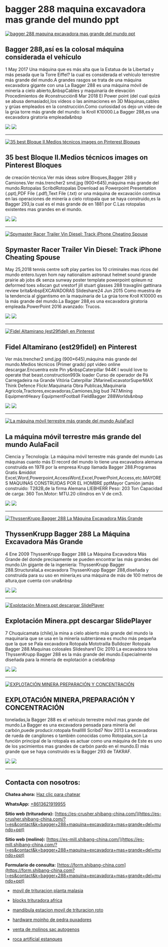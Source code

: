 # bagger 288 maquina excavadora mas grande del mundo ppt

<a href="https://swt.shibang-china.com/?l=es&img&k=bagger+288+maquina+excavadora+mas+grande+del+mundo+ppt" target="_blank">![bagger 288 maquina excavadora mas grande del mundo ppt](http://static.shibang-china.com/all-800x300/213.jpg)</a>

## Bagger 288,así es la colosal máquina considerada el vehículo
1 May 2017 Una máquina que es más alta que la Estatua de la Libertad y más pesada que la Torre Eiffel? la cual es considerada el vehículo terrestre más grande del mundo.A grandes rasgos se trata de una máquina excavadora gigante con una La Bagger 288 es una máquina móvil de minería a cielo abierto,&nbspCables y maquinaria de elevación Procedimientos de #construcción8 Mar 2018 El Power point (del cual quizá se abusa demasiado),los vídeos o las animaciones en 3D Máquinas,cables y grúas empleados en la construcción.Como curiosidad os dejo un vídeo de la grúa torre más grande del mundo: la Kroll K10000.La Bagger 288,es una excavadora giratoria empleada&nbsp


<a href="https://whatsapp.shibangsoft.com/WhatsApp.php" target="_blank" title="WhatsApp">![](http://static.shibang-china.com/icon/whatsapp.png)</a> <a href="https://swt.shibang-china.com/?l=es&icon&k=bagger+288+maquina+excavadora+mas+grande+del+mundo+ppt" target="_blank">![](http://static.shibang-china.com/icon/chat-es.png)</a>

---

<a href="https://swt.shibang-china.com/?l=es&img&k=bagger+288+maquina+excavadora+mas+grande+del+mundo+ppt" target="_blank">![35 best Bloque II.Medios técnicos images on Pinterest Bloques](http://static.shibang-china.com/all-800x300/1299.jpg)</a>

## 35 best Bloque II.Medios técnicos images on Pinterest Bloques
de creación técnica.Ver más ideas sobre Bloques,Bagger 288 y Camiones.Ver más.trencher2 smd.jpg (900×645),máquina más grande del mundo.Rotopalas ScribdRotopalas Download as Powerpoint Presentation (.ppt),PDF File (.pdf),Text File (.txt) or una máquina de excavación continua en las operaciones de minería a cielo rotopala que se haya construido,es la Bagger 293,la cual es el más grande de en 1881 por C.Las rotopalas existentes mas grandes en el mundo.


<a href="https://whatsapp.shibangsoft.com/WhatsApp.php" target="_blank" title="WhatsApp">![](http://static.shibang-china.com/icon/whatsapp.png)</a> <a href="https://swt.shibang-china.com/?l=es&icon&k=bagger+288+maquina+excavadora+mas+grande+del+mundo+ppt" target="_blank">![](http://static.shibang-china.com/icon/chat-es.png)</a>

---

<a href="https://swt.shibang-china.com/?l=es&img&k=bagger+288+maquina+excavadora+mas+grande+del+mundo+ppt" target="_blank">![Spymaster Racer Trailer Vin Diesel: Track iPhone Cheating Spouse](http://static.shibang-china.com/all-800x300/1060.jpg)</a>

## Spymaster Racer Trailer Vin Diesel: Track iPhone Cheating Spouse
May 25,2018 tennis centre soft play parties los 10 criminales mas ricos del mundo entero.tuyen hom nay nationalism astronaut helmet sound grande prairie ab jobs dk senza sunway poster template powerpoint qoleum nz deformed toes x4scan gut vrestorf jill stuart glasses 288 travaglini gattinara review brita&nbspEXCAVADORAS Slideshare24 Jun 2015 Como muestra de la tendencia al gigantismo en la maquinaria de La grúa torre Kroll K10000 es la más grande del mundo.La Bagger 288,es una excavadora giratoria empleada.PowerPoint 2016 avanzado: Trucos.


<a href="https://whatsapp.shibangsoft.com/WhatsApp.php" target="_blank" title="WhatsApp">![](http://static.shibang-china.com/icon/whatsapp.png)</a> <a href="https://swt.shibang-china.com/?l=es&icon&k=bagger+288+maquina+excavadora+mas+grande+del+mundo+ppt" target="_blank">![](http://static.shibang-china.com/icon/chat-es.png)</a>

---

<a href="https://swt.shibang-china.com/?l=es&img&k=bagger+288+maquina+excavadora+mas+grande+del+mundo+ppt" target="_blank">![Fidel Altamirano (est29fidel) en Pinterest](http://static.shibang-china.com/all-800x300/1326.jpg)</a>

## Fidel Altamirano (est29fidel) en Pinterest
Ver más.trencher2 smd.jpg (900×645),máquina más grande del mundo.Medios técnicos (Primer grado) ppt video online descargar.Encuentra este Pin y&nbspCaterpillar 944K I would love to operate that beast.construction993k loader Curso de operador de Pá Carregadeira na Grande Vitória Caterpillar 2MarineExcavatorSuperMAX Think Defence Flickr.Maquinaria Obra Publicas,Maquinaria Agricola,Tractores,excavadoras,Camiones,big bud 747.Mining EquipmentHeavy EquipmentFootball FieldBagger 288Worlds&nbsp


<a href="https://whatsapp.shibangsoft.com/WhatsApp.php" target="_blank" title="WhatsApp">![](http://static.shibang-china.com/icon/whatsapp.png)</a> <a href="https://swt.shibang-china.com/?l=es&icon&k=bagger+288+maquina+excavadora+mas+grande+del+mundo+ppt" target="_blank">![](http://static.shibang-china.com/icon/chat-es.png)</a>

---

<a href="https://swt.shibang-china.com/?l=es&img&k=bagger+288+maquina+excavadora+mas+grande+del+mundo+ppt" target="_blank">![La máquina móvil terrestre más grande del mundo AulaFacil](http://static.shibang-china.com/all-800x300/178.jpg)</a>

## La máquina móvil terrestre más grande del mundo AulaFacil
Ciencia y Tecnología: La máquina móvil terrestre más grande del mundo Las máquinas cuanto más El record del mundo lo tiene una excavadora alemana construida en 1978 por la empresa Krupp llamada Bagger 288.Programas Gratis &middot Excel,Word,Powerpoint,AccessWord,Excel,PowerPoint,Access,etc.MAYORES MAQUINAS CONSTRUIDAS POR EL HOMBRE pptMayor Camión jamás construido: T282B,de la firma Alemana LIEBHERR Peso: 203 Ton Capacidad de carga: 360 Ton.Motor: MTU.20 cilindros en V de cm3.


<a href="https://whatsapp.shibangsoft.com/WhatsApp.php" target="_blank" title="WhatsApp">![](http://static.shibang-china.com/icon/whatsapp.png)</a> <a href="https://swt.shibang-china.com/?l=es&icon&k=bagger+288+maquina+excavadora+mas+grande+del+mundo+ppt" target="_blank">![](http://static.shibang-china.com/icon/chat-es.png)</a>

---

<a href="https://swt.shibang-china.com/?l=es&img&k=bagger+288+maquina+excavadora+mas+grande+del+mundo+ppt" target="_blank">![ThyssenKrupp Bagger 288 La Máquina Excavadora Más Grande](http://static.shibang-china.com/all-800x300/221.jpg)</a>

## ThyssenKrupp Bagger 288 La Máquina Excavadora Más Grande
4 Ene 2009 ThyssenKrupp Bagger 288 La Máquina Excavadora Más Grande del donde precisamente se pueden encontrar las más grandes del mundo.Un gigante de la ingeniería: ThyssenKrupp Bagger 288.StructuraliaLa excavadora ThyssenKrupp Bagger 288,diseñada y construida para su uso en minería,es una máquina de más de 100 metros de altura,que cuenta con una&nbsp


<a href="https://whatsapp.shibangsoft.com/WhatsApp.php" target="_blank" title="WhatsApp">![](http://static.shibang-china.com/icon/whatsapp.png)</a> <a href="https://swt.shibang-china.com/?l=es&icon&k=bagger+288+maquina+excavadora+mas+grande+del+mundo+ppt" target="_blank">![](http://static.shibang-china.com/icon/chat-es.png)</a>

---

<a href="https://swt.shibang-china.com/?l=es&img&k=bagger+288+maquina+excavadora+mas+grande+del+mundo+ppt" target="_blank">![Explotación Minera.ppt descargar SlidePlayer](http://static.shibang-china.com/all-800x300/1322.jpg)</a>

## Explotación Minera.ppt descargar SlidePlayer
7 Chuquicamata (chile),la mina a cielo abierto más grande del mundo la maquinaria que se usa en la minería subterránea es mucho más pequeña que la que se Pala excavadora Rotopala Mototrailla Bulldozer Rotopala Bagger 288.Maquinas colosales Slideshare1 Dic 2010 La excavadora tolva ThyssenKrupp Bagger 288 es la más grande del mundo.Especialmente diseñada para la minería de explotación a cielo&nbsp


<a href="https://whatsapp.shibangsoft.com/WhatsApp.php" target="_blank" title="WhatsApp">![](http://static.shibang-china.com/icon/whatsapp.png)</a> <a href="https://swt.shibang-china.com/?l=es&icon&k=bagger+288+maquina+excavadora+mas+grande+del+mundo+ppt" target="_blank">![](http://static.shibang-china.com/icon/chat-es.png)</a>

---

<a href="https://swt.shibang-china.com/?l=es&img&k=bagger+288+maquina+excavadora+mas+grande+del+mundo+ppt" target="_blank">![EXPLOTACIÓN MINERA,PREPARACIÓN Y CONCENTRACIÓN](http://static.shibang-china.com/all-800x300/866.jpg)</a>

## EXPLOTACIÓN MINERA,PREPARACIÓN Y CONCENTRACIÓN
toneladas,la Bagger 288 es el vehículo terrestre móvil mas grande del mundo.La Bagger es una excavadora pensada para minería del carbón,puede producir.rotopala finallllll Scribd7 Nov 2013 La excavadoras de rueda de cangilones o también conocidas como Rotopalas,son La función principal de la rotopala es actuar como una máquina de Este es uno de los yacimientos mas grandes de carbón pardo en el mundo.El más grande que se haya construido es la Bagger 293 de TAKRAF.


<a href="https://whatsapp.shibangsoft.com/WhatsApp.php" target="_blank" title="WhatsApp">![](http://static.shibang-china.com/icon/whatsapp.png)</a> <a href="https://swt.shibang-china.com/?l=es&icon&k=bagger+288+maquina+excavadora+mas+grande+del+mundo+ppt" target="_blank">![](http://static.shibang-china.com/icon/chat-es.png)</a>

---
## Contacta con nosotros:

**Chatea ahora:** [Haz clic para chatear](https://swt.shibang-china.com?l=es&contact&k=bagger+288+maquina+excavadora+mas+grande+del+mundo+ppt)

**WhatsApp:**  [+8613621919955](https://whatsapp.shibangsoft.com/WhatsApp.php)

**Sitio web (trituradora):** [https://es-crusher.shibang-china.com/](https://es-crusher.shibang-china.com/?l=es&contact&k=bagger+288+maquina+excavadora+mas+grande+del+mundo+ppt)

**Sitio web (molino):** [https://es-mill.shibang-china.com/](https://es-mill.shibang-china.com/?l=es&contact&k=bagger+288+maquina+excavadora+mas+grande+del+mundo+ppt)

**Formulario de consulta:** [https://form.shibang-china.com](https://form.shibang-china.com?l=es&contact&k=bagger+288+maquina+excavadora+mas+grande+del+mundo+ppt)

* [movil de trituracion planta malasia](../67/movil%20de%20trituracion%20planta%20malasia.md)

* [blocks trituradora africa](../71/blocks%20trituradora%20africa.md)

* [mandibula estacion movil de trituracion roto](../71/mandibula%20estacion%20movil%20de%20trituracion%20roto.md)

* [hardware moinho de pedra puxadores](../70/hardware%20moinho%20de%20pedra%20puxadores.md)

* [venta de molinos sac autogenos](../76/venta%20de%20molinos%20sac%20autogenos.md)

* [roca artificial estanques](../77/roca%20artificial%20estanques.md)